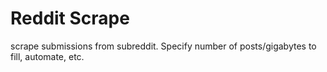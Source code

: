 # Reddit Scrape

scrape submissions from subreddit. Specify number of posts/gigabytes to fill, automate, etc.
